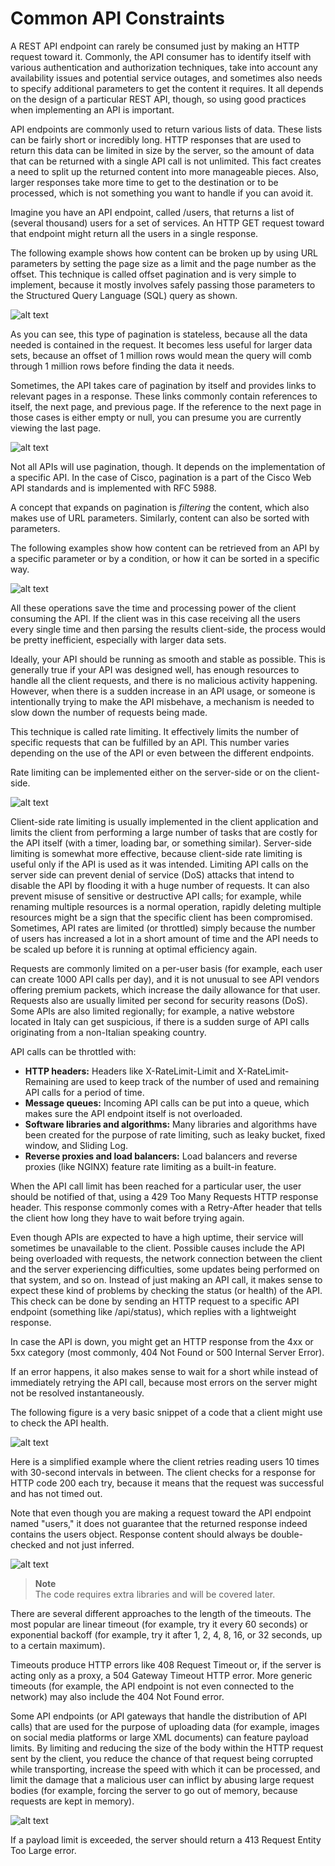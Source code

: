 
# Common API Constraints

A REST API endpoint can rarely be consumed just by making an HTTP request toward it. Commonly, the API consumer has to identify itself with various authentication and authorization techniques, take into account any availability issues and potential service outages, and sometimes also needs to specify additional parameters to get the content it requires. It all depends on the design of a particular REST API, though, so using good practices when implementing an API is important.

API endpoints are commonly used to return various lists of data. These lists can be fairly short or incredibly long. HTTP responses that are used to return this data can be limited in size by the server, so the amount of data that can be returned with a single API call is not unlimited. This fact creates a need to split up the returned content into more manageable pieces. Also, larger responses take more time to get to the destination or to be processed, which is not something you want to handle if you can avoid it.

Imagine you have an API endpoint, called /users, that returns a list of (several thousand) users for a set of services. An HTTP GET request toward that endpoint might return all the users in a single response.

The following example shows how content can be broken up by using URL parameters by setting the page size as a limit and the page number as the offset. This technique is called offset pagination and is very simple to implement, because it mostly involves safely passing those parameters to the Structured Query Language (SQL) query as shown.

![alt text](/DevNet/DEVASC/Images/image-330.png)

As you can see, this type of pagination is stateless, because all the data needed is contained in the request. It becomes less useful for larger data sets, because an offset of 1 million rows would mean the query will comb through 1 million rows before finding the data it needs.

Sometimes, the API takes care of pagination by itself and provides links to relevant pages in a response. These links commonly contain references to itself, the next page, and previous page. If the reference to the next page in those cases is either empty or null, you can presume you are currently viewing the last page.

![alt text](/DevNet/DEVASC/Images/image-331.png)

Not all APIs will use pagination, though. It depends on the implementation of a specific API. In the case of Cisco, pagination is a part of the Cisco Web API standards and is implemented with RFC 5988.

A concept that expands on pagination is *filtering* the content, which also makes use of URL parameters. Similarly, content can also be sorted with parameters.

The following examples show how content can be retrieved from an API by a specific parameter or by a condition, or how it can be sorted in a specific way.

![alt text](/DevNet/DEVASC/Images/image-332.png)

All these operations save the time and processing power of the client consuming the API. If the client was in this case receiving all the users every single time and then parsing the results client-side, the process would be pretty inefficient, especially with larger data sets.

Ideally, your API should be running as smooth and stable as possible. This is generally true if your API was designed well, has enough resources to handle all the client requests, and there is no malicious activity happening. However, when there is a sudden increase in an API usage, or someone is intentionally trying to make the API misbehave, a mechanism is needed to slow down the number of requests being made.

This technique is called rate limiting. It effectively limits the number of specific requests that can be fulfilled by an API. This number varies depending on the use of the API or even between the different endpoints.

Rate limiting can be implemented either on the server-side or on the client-side.

![alt text](/DevNet/DEVASC/Images/image-333.png)

Client-side rate limiting is usually implemented in the client application and limits the client from performing a large number of tasks that are costly for the API itself (with a timer, loading bar, or something similar). Server-side limiting is somewhat more effective, because client-side rate limiting is useful only if the API is used as it was intended. Limiting API calls on the server side can prevent denial of service (DoS) attacks that intend to disable the API by flooding it with a huge number of requests. It can also prevent misuse of sensitive or destructive API calls; for example, while renaming multiple resources is a normal operation, rapidly deleting multiple resources might be a sign that the specific client has been compromised. Sometimes, API rates are limited (or throttled) simply because the number of users has increased a lot in a short amount of time and the API needs to be scaled up before it is running at optimal efficiency again.

Requests are commonly limited on a per-user basis (for example, each user can create 1000 API calls per day), and it is not unusual to see API vendors offering premium packets, which increase the daily allowance for that user. Requests also are usually limited per second for security reasons (DoS). Some APIs are also limited regionally; for example, a native webstore located in Italy can get suspicious, if there is a sudden surge of API calls originating from a non-Italian speaking country.

API calls can be throttled with:

- **HTTP headers:** Headers like X-RateLimit-Limit and X-RateLimit-Remaining are used to keep track of the number of used and remaining API calls for a period of time.
- **Message queues:** Incoming API calls can be put into a queue, which makes sure the API endpoint itself is not overloaded.
- **Software libraries and algorithms:** Many libraries and algorithms have been created for the purpose of rate limiting, such as leaky bucket, fixed window, and Sliding Log.
- **Reverse proxies and load balancers:** Load balancers and reverse proxies (like NGINX) feature rate limiting as a built-in feature.

When the API call limit has been reached for a particular user, the user should be notified of that, using a 429 Too Many Requests HTTP response header. This response commonly comes with a Retry-After header that tells the client how long they have to wait before trying again.

Even though APIs are expected to have a high uptime, their service will sometimes be unavailable to the client. Possible causes include the API being overloaded with requests, the network connection between the client and the server experiencing difficulties, some updates being performed on that system, and so on. Instead of just making an API call, it makes sense to expect these kind of problems by checking the status (or health) of the API. This check can be done by sending an HTTP request to a specific API endpoint (something like /api/status), which replies with a lightweight response.

In case the API is down, you might get an HTTP response from the 4xx or 5xx category (most commonly, 404 Not Found or 500 Internal Server Error).

If an error happens, it also makes sense to wait for a short while instead of immediately retrying the API call, because most errors on the server might not be resolved instantaneously.

The following figure is a very basic snippet of a code that a client might use to check the API health.

![alt text](/DevNet/DEVASC/Images/image-334.png)

Here is a simplified example where the client retries reading users 10 times with 30-second intervals in between. The client checks for a response for HTTP code 200 each try, because it means that the request was successful and has not timed out.

Note that even though you are making a request toward the API endpoint named "users," it does not guarantee that the returned response indeed contains the users object. Response content should always be double-checked and not just inferred.

![alt text](/DevNet/DEVASC/Images/image-335.png)

> **Note** \
> The code requires extra libraries and will be covered later.

There are several different approaches to the length of the timeouts. The most popular are linear timeout (for example, try it every 60 seconds) or exponential backoff (for example, try it after 1, 2, 4, 8, 16, or 32 seconds, up to a certain maximum).

Timeouts produce HTTP errors like 408 Request Timeout or, if the server is acting only as a proxy, a 504 Gateway Timeout HTTP error. More generic timeouts (for example, the API endpoint is not even connected to the network) may also include the 404 Not Found error.

Some API endpoints (or API gateways that handle the distribution of API calls) that are used for the purpose of uploading data (for example, images on social media platforms or large XML documents) can feature payload limits. By limiting and reducing the size of the body within the HTTP request sent by the client, you reduce the chance of that request being corrupted while transporting, increase the speed with which it can be processed, and limit the damage that a malicious user can inflict by abusing large request bodies (for example, forcing the server to go out of memory, because requests are kept in memory).

![alt text](/DevNet/DEVASC/Images/image-336.png)

If a payload limit is exceeded, the server should return a 413 Request Entity Too Large error.
